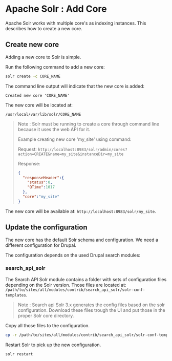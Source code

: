# Apache Solr : Add Core

Apache Solr works with multiple core's as indexing instances. This describes 
how to create a new core. 

## Create new core

Adding a new core to Solr is simple.

Run the following command to add a new core:

```bash
solr create -c CORE_NAME
```

The command line output will indicate that the new core is added:

```text
Created new core 'CORE_NAME'
```

The new core will be located at:

```text
/usr/local/var/lib/solr/CORE_NAME
```

> Note : Solr must be running to create a core through command line because it 
> uses the web API for it.
> 
> Example creating new core 'my_site' using command:
>
> Request:
> `http://localhost:8983/solr/admin/cores?action=CREATE&name=my_site&instanceDir=my_site`
>
> Response:
> ```json
> {
>   "responseHeader":{
>     "status":0,
>     "QTime":1017
>   },
>   "core":"my_site"
> }
> ```

The new core will be available at: `http://localhost:8983/solr/my_site`.

## Update the configuration

The new core has the default Solr schema and configuration. We need a different 
configuration for Drupal.

The configuration depends on the used Drupal search modules:

###  search_api_solr

The Search API Solr module contains a folder with sets of configuration files 
depending on the Solr version. Those files are located at:
`/path/to/sites/all/modules/contrib/search_api_solr/solr-conf-templates`.

> Note : Search api Solr 3.x generates the config files based on the solr
> configuration. Download these files trough the UI and put those in the proper
> Solr core directory.

Copy all those files to the configuration.

```bash
cp -r /path/to/sites/all/modules/contrib/search_api_solr/solr-conf-templates/8.x/* /usr/local/var/lib/solr/CORE_NAME/conf/
```

Restart Solr to pick up the new configuration.

```bash
solr restart
```
